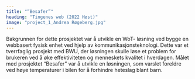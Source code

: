 ```yaml
---
title: "“Besafer”"
heading: "Tingenes web (2022 Høst)"
image: "project_1_Andrea Røgeberg.jpg"
---
```


Bakgrunnen for dette prosjektet var å utvikle en WoT- løsning ved bygge en webbasert fysisk enhet ved hjelp av kommunikasjonsteknologi. Dette var et tverrfaglig prosjekt med BWU, der løsningen skulle løse et problem for brukeren ved å øke effektiviteten og menneskets kvalitet i hverdagen. Målet med prosjektet “Besafer” var å utvikle en løsningen, som varslet foreldre ved høye temperaturer i bilen for å forhindre heteslag blant barn.

